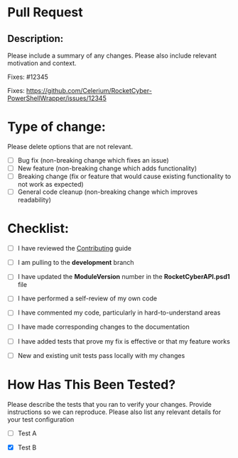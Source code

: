 # Pull Request

## Description:

Please include a summary of any changes. Please also include relevant motivation and context.

Fixes: #12345

Fixes: https://github.com/Celerium/RocketCyber-PowerShellWrapper/issues/12345

# Type of change:

Please delete options that are not relevant.

- [ ] Bug fix (non-breaking change which fixes an issue)
- [ ] New feature (non-breaking change which adds functionality)
- [ ] Breaking change (fix or feature that would cause existing functionality to not work as expected)
- [ ] General code cleanup (non-breaking change which improves readability)

# Checklist:

- [ ] I have reviewed the [Contributing](https://github.com/Celerium/RocketCyber-PowerShellWrapper/wiki) guide
- [ ] I am pulling to the **development** branch
- [ ] I have updated the **ModuleVersion** number in the **RocketCyberAPI.psd1** file
- [ ] I have performed a self-review of my own code
- [ ] I have commented my code, particularly in hard-to-understand areas
- [ ] I have made corresponding changes to the documentation
- [ ] I have added tests that prove my fix is effective or that my feature works
- [ ] New and existing unit tests pass locally with my changes


# How Has This Been Tested?

Please describe the tests that you ran to verify your changes. Provide instructions so we can reproduce. Please also list any relevant details for your test configuration

- [ ] Test A
- [x] Test B

